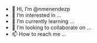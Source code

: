 - 👋 Hi, I’m @nmenendezp
- 👀 I’m interested in ...
- 🌱 I’m currently learning ...
- 💞️ I’m looking to collaborate on ...
- 📫 How to reach me ...

<!---
nmenendezp/nmenendezp is a ✨ special ✨ repository because its `README.md` (this file) appears on your GitHub profile.
You can click the Preview link to take a look at your changes.
--->
